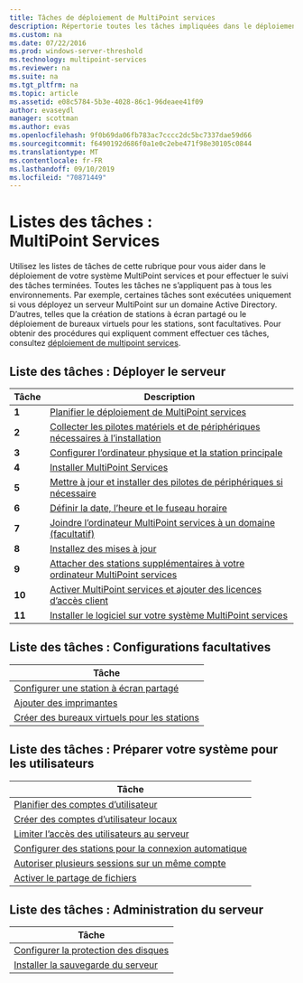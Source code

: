 ```yaml
---
title: Tâches de déploiement de MultiPoint services
description: Répertorie toutes les tâches impliquées dans le déploiement de MultiPoint services, ainsi que des liens vers des instructions
ms.custom: na
ms.date: 07/22/2016
ms.prod: windows-server-threshold
ms.technology: multipoint-services
ms.reviewer: na
ms.suite: na
ms.tgt_pltfrm: na
ms.topic: article
ms.assetid: e08c5784-5b3e-4028-86c1-96deaee41f09
author: evaseydl
manager: scottman
ms.author: evas
ms.openlocfilehash: 9f0b69da06fb783ac7cccc2dc5bc7337dae59d66
ms.sourcegitcommit: f6490192d686f0a1e0c2ebe471f98e30105c0844
ms.translationtype: MT
ms.contentlocale: fr-FR
ms.lasthandoff: 09/10/2019
ms.locfileid: "70871449"
---
```

# <a name="task-lists-multipoint-services"></a>Listes des tâches : MultiPoint Services
Utilisez les listes de tâches de cette rubrique pour vous aider dans le déploiement de votre système MultiPoint services et pour effectuer le suivi des tâches terminées. Toutes les tâches ne s’appliquent pas à tous les environnements. Par exemple, certaines tâches sont exécutées uniquement si vous déployez un serveur MultiPoint sur un domaine Active Directory. D’autres, telles que la création de stations à écran partagé ou le déploiement de bureaux virtuels pour les stations, sont facultatives. Pour obtenir des procédures qui expliquent comment effectuer ces tâches, consultez [déploiement de multipoint services](deploying-multipoint-services.md).  
  
## <a name="task-list-deploy-the-server"></a>Liste des tâches : Déployer le serveur  

|Tâche|Description|  
|--------|---------------|  
|**1**|[Planifier le déploiement de MultiPoint services](planning-a-multipoint-services-deployment.md)|  
|**2**|[Collecter les pilotes matériels et de périphériques nécessaires à l’installation](Collect-hardware-and-device-drivers-needed-for-the-installation.md)|  
|**3**|[Configurer l’ordinateur physique et la station principale](Set-up-the-physical-computer-and-primary-station.md)|  
|**4**|[Installer MultiPoint Services](Install-MultiPoint-services.md)|  
|**5**|[Mettre à jour et installer des pilotes de périphériques si nécessaire](Update-and-install-device-drivers-if-needed.md)|  
|**6**|[Définir la date, l’heure et le fuseau horaire](Set-the-date--time--and-time-zone.md)|  
|**7**|[Joindre l’ordinateur MultiPoint services à un domaine (facultatif)](Join-the-MultiPoint-services-computer-to-a-domain--optional-.md)|  
|**8**|[Installez des mises à jour](Install-updates.md)|  
|**9**|[Attacher des stations supplémentaires à votre ordinateur MultiPoint services](Attach-additional-stations-to-your-MultiPoint-services-computer.md)|  
|**10**|[Activer MultiPoint services et ajouter des licences d’accès client](manage-client-access-licenses-with-multipoint-services.md)|  
|**11**|[Installer le logiciel sur votre système MultiPoint services](Install-software-on-your-MultiPoint-services-system.md)|  
  
## <a name="task-list-optional-configurations"></a>Liste des tâches : Configurations facultatives  
  
|Tâche|  
|--------|  
|[Configurer une station à écran partagé](Set-up-a-split-screen-station-in-MultiPoint-services.md)|  
|[Ajouter des imprimantes](Add-printers.md)|  
|[Créer des bureaux virtuels pour les stations](Create-Windows-10-Enterprise-virtual-desktops-for-stations.md)|  
  
## <a name="task-list-prepare-your-system-for-users"></a>Liste des tâches : Préparer votre système pour les utilisateurs  
  
|Tâche|  
|--------|  
|[Planifier des comptes d’utilisateur](Plan-user-accounts-for-your-MultiPoint-services-environment.md)|  
|[Créer des comptes d’utilisateur locaux](Create-local-user-accounts.md)|  
|[Limiter l’accès des utilisateurs au serveur](Limit-users--access-to-the-server-in-MultiPoint-services.md)|  
|[Configurer des stations pour la connexion automatique](Configure-stations-for-automatic-logon.md)|  
|[Autoriser plusieurs sessions sur un même compte](Allow-one-account-to-have-multiple-sessions.md)|  
|[Activer le partage de fichiers](Enable-file-sharing-in-MultiPoint-services.md)|  
  
## <a name="task-list-server-administration"></a>Liste des tâches : Administration du serveur  
  
|Tâche|  
|--------|  
|[Configurer la protection des disques](Configure-Disk-Protection-in-MultiPoint-services.md)|  
|[Installer la sauvegarde du serveur](Install-Server-Backup-on-your-MultiPoint-services-computer.md)|